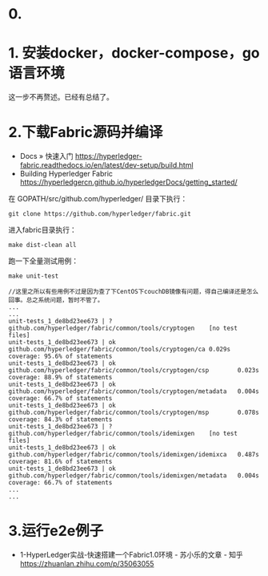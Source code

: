 
# 0.

# 1. 安装docker，docker-compose，go语言环境

这一步不再赘述。已经有总结了。

# 2.下载Fabric源码并编译

- Docs » 快速入门 https://hyperledger-fabric.readthedocs.io/en/latest/dev-setup/build.html
- Building Hyperledger Fabric https://hyperledgercn.github.io/hyperledgerDocs/getting_started/

在 GOPATH/src/github.com/hyperledger/ 目录下执行：
```
git clone https://github.com/hyperledger/fabric.git
```

进入fabric目录执行：
```
make dist-clean all
```

跑一下全量测试用例：
```
make unit-test
```
```
//这里之所以有些用例不过是因为查了下CentOS下couchDB镜像有问题，得自己编译还是怎么回事。总之系统问题，暂时不管了。
...
...
unit-tests_1_de8bd23ee673 | ?           github.com/hyperledger/fabric/common/tools/cryptogen    [no test files]
unit-tests_1_de8bd23ee673 | ok          github.com/hyperledger/fabric/common/tools/cryptogen/ca 0.029s  coverage: 95.6% of statements
unit-tests_1_de8bd23ee673 | ok          github.com/hyperledger/fabric/common/tools/cryptogen/csp        0.023s  coverage: 88.9% of statements
unit-tests_1_de8bd23ee673 | ok          github.com/hyperledger/fabric/common/tools/cryptogen/metadata   0.004s  coverage: 66.7% of statements
unit-tests_1_de8bd23ee673 | ok          github.com/hyperledger/fabric/common/tools/cryptogen/msp        0.078s  coverage: 84.3% of statements
unit-tests_1_de8bd23ee673 | ?           github.com/hyperledger/fabric/common/tools/idemixgen    [no test files]
unit-tests_1_de8bd23ee673 | ok          github.com/hyperledger/fabric/common/tools/idemixgen/idemixca   0.487s  coverage: 81.6% of statements
unit-tests_1_de8bd23ee673 | ok          github.com/hyperledger/fabric/common/tools/idemixgen/metadata   0.004s  coverage: 66.7% of statements
...
...
```

# 3.运行e2e例子

- 1-HyperLedger实战-快速搭建一个Fabric1.0环境 - 苏小乐的文章 - 知乎 https://zhuanlan.zhihu.com/p/35063055

